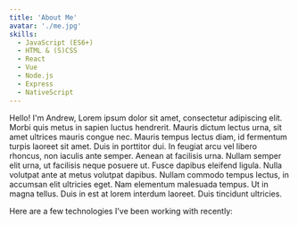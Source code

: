 ```yaml
---
title: 'About Me'
avatar: './me.jpg'
skills:
  - JavaScript (ES6+)
  - HTML & (S)CSS
  - React
  - Vue
  - Node.js
  - Express
  - NativeScript
---
```


Hello! I'm Andrew, Lorem ipsum dolor sit amet, consectetur adipiscing elit. Morbi quis metus in sapien luctus hendrerit. Mauris dictum lectus urna, sit amet ultrices mauris congue nec. Mauris tempus lectus diam, id fermentum turpis laoreet sit amet. Duis in porttitor dui. In feugiat arcu vel libero rhoncus, non iaculis ante semper. Aenean at facilisis urna. Nullam semper elit urna, ut facilisis neque posuere ut. Fusce dapibus eleifend ligula. Nulla volutpat ante at metus volutpat dapibus. Nullam commodo tempus lectus, in accumsan elit ultricies eget. Nam elementum malesuada tempus. Ut in magna tellus. Duis in est at lorem interdum laoreet. Duis tincidunt ultricies.

Here are a few technologies I've been working with recently:
